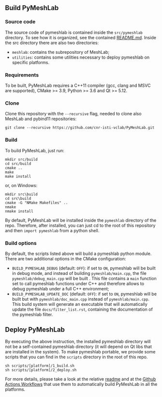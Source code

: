 ## Build PyMeshLab

### Source code

The source code of pymeshlab is contained inside the `src/pymeshlab` directory. To see how it is organized, see the contained [README.md](src/pymeshlab/README.md).
Inside the src directory there are also two directories:
- `meshlab`: contains the subrepository of MeshLab;
- `utilities`: contains some utilities necessary to deploy pymeshlab on specific platforms.

### Requirements

To be built, PyMeshLab requires a C++11 compiler (gcc, clang and MSVC are supported), CMake >= 3.9, Python >= 3.6 and Qt >= 5.12.

### Clone

Clone this repository with the `--recursive` flag, needed to clone also MeshLab and pybind11 repositories:

```
git clone --recursive https://github.com/cnr-isti-vclab/PyMeshLab.git
```

### Build

To build PyMeshLab, just run:

```
mkdir src/build
cd src/build
cmake ..
make
make install
```

or, on Windows:
```
mkdir src\build
cd src\build
cmake -G "NMake Makefiles" ..
nmake
nmake install
```

By default, PyMeshLab will be installed inside the `pymeshlab` directory of the repo.
Therefore, after installed, you can just cd to the root of this repository and then `import pymeshlab` from a python shell.

### Build options

By default, the scripts listed above will build a pymeshlab python module.
There are two additional options in the CMake configuration:

- `BUILD_PYMESHLAB_DEBUG` (default: `OFF`): if set to `ON`, pymeshlab will be built in debug mode, and instead of building `pymeshlab/main.cpp`, the file `pymeshlab/debug_main.cpp` will be built . This file contains a `main` function set to call pymeshlab functions under C++ and therefore allows to debug pymeshlab under a full C++ environment;
- `BUILD_PYMESHLAB_UPDATE_DOC` (default: `OFF`): if set to `ON`, pymeshlab will be built but with `pymeshlab/doc_main.cpp` instead of `pymeshlab/main.cpp`. This build system will generate an executable that will automatically update the file `docs/filter_list.rst`, containing the documentation of the pymeshlab filter.

## Deploy PyMeshLab

By executing the above instruction, the installed pymeshlab directory will not be a self-contained pymeshlab directory (it will depend on Qt libs that are installed in the system). To make pymeshlab portable, we provide some scripts that you can find in the `scripts` directory in the root of this repo.

```
sh scripts/[platform]/1_build.sh
sh scripts/[platform]/2_deploy.sh
```

For more details, please take a look at the relative [readme](../scripts/README.md) and at the [Github Actions Workflows](https://github.com/cnr-isti-vclab/PyMeshLab/tree/master/.github/workflows) that use them to automatically build PyMeshLab in all the platforms.
